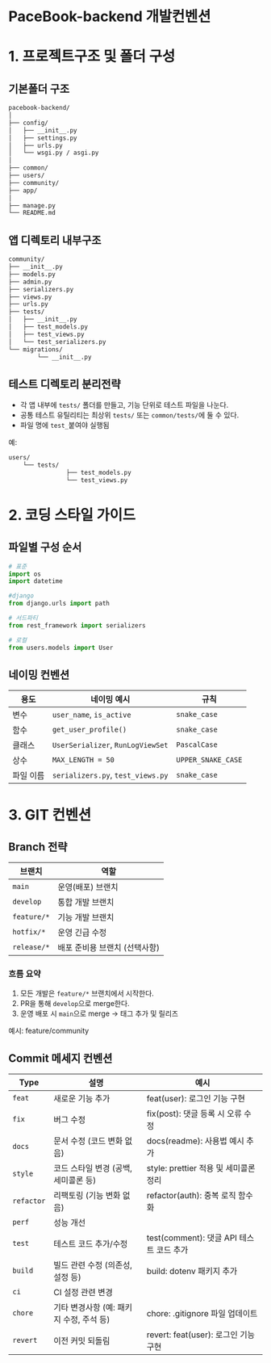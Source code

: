 # PaceBook-backend 개발컨벤션

# 1. 프로젝트구조 및 폴더 구성

## 기본폴더 구조

```bash
pacebook-backend/
│
├── config/                
│   ├── __init__.py
│   ├── settings.py
│   ├── urls.py         
│   └── wsgi.py / asgi.py
│
├── common/
├── users/
├── community/
├── app/
│
├── manage.py
└── README.md
```

## 앱 디렉토리 내부구조

```bash
community/
├── __init__.py
├── models.py
├── admin.py
├── serializers.py
├── views.py
├── urls.py
├── tests/
│   ├── __init__.py
│   ├── test_models.py
│   ├── test_views.py
│   └── test_serializers.py
└── migrations/
        └── __init__.py
```

## 테스트 디렉토리 분리전략

- 각 앱 내부에 `tests/` 폴더를 만들고, 기능 단위로 테스트 파일을 나눈다.
- 공통 테스트 유틸리티는 최상위 `tests/` 또는 `common/tests/`에 둘 수 있다.
- 파일 명에 `test_`붙여야 실행됨

예:

```bash
users/
	└── tests/
				├── test_models.py
				└── test_views.py
```

# 2. 코딩 스타일 가이드

## 파일별 구성 순서

```python
# 표준
import os
import datetime

#django
from django.urls import path

# 서드파티
from rest_framework import serializers

# 로컬
from users.models import User

```

## 네이밍 컨벤션

| 용도 | 네이밍 예시 | 규칙 |
| --- | --- | --- |
| 변수 | `user_name`, `is_active` | `snake_case` |
| 함수 | `get_user_profile()` | `snake_case` |
| 클래스 | `UserSerializer`, `RunLogViewSet` | `PascalCase` |
| 상수 | `MAX_LENGTH = 50` | `UPPER_SNAKE_CASE` |
| 파일 이름 | `serializers.py`, `test_views.py` | `snake_case` |

# 3. GIT 컨벤션

## Branch 전략

| 브랜치 | 역할 |
| --- | --- |
| `main` | 운영(배포) 브랜치 |
| `develop` | 통합 개발 브랜치 |
| `feature/*` | 기능 개발 브랜치 |
| `hotfix/*` | 운영 긴급 수정 |
| `release/*` | 배포 준비용 브랜치 (선택사항) |

### 흐름 요약

1. 모든 개발은 `feature/*` 브랜치에서 시작한다.
2. PR을 통해 `develop`으로 merge한다.
3. 운영 배포 시 `main`으로 merge → 태그 추가 및 릴리즈

예시: feature/community

## Commit 메세지 컨벤션

| Type | 설명 | 예시 |
| --- | --- | --- |
| `feat` | 새로운 기능 추가 | feat(user): 로그인 기능 구현 |
| `fix` | 버그 수정 | fix(post): 댓글 등록 시 오류 수정 |
| `docs` | 문서 수정 (코드 변화 없음) | docs(readme): 사용법 예시 추가 |
| `style` | 코드 스타일 변경 (공백, 세미콜론 등) | style: prettier 적용 및 세미콜론 정리 |
| `refactor` | 리팩토링 (기능 변화 없음) | refactor(auth): 중복 로직 함수화 |
| `perf` | 성능 개선 |  |
| `test` | 테스트 코드 추가/수정 | test(comment): 댓글 API 테스트 코드 추가 |
| `build` | 빌드 관련 수정 (의존성, 설정 등) | build: dotenv 패키지 추가 |
| `ci` | CI 설정 관련 변경 |  |
| `chore` | 기타 변경사항 (예: 패키지 수정, 주석 등) | chore: .gitignore 파일 업데이트 |
| `revert` | 이전 커밋 되돌림 | revert: feat(user): 로그인 기능 구현 |